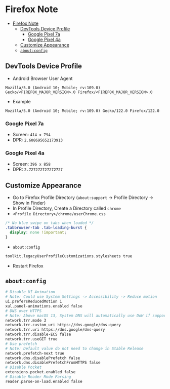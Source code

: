 # Firefox Note

- [Firefox Note](#firefox-note)
  - [DevTools Device Profile](#devtools-device-profile)
    - [Google Pixel 7a](#google-pixel-7a)
    - [Google Pixel 4a](#google-pixel-4a)
  - [Customize Appearance](#customize-appearance)
  - [`about:config`](#aboutconfig)

## DevTools Device Profile

- Android Browser User Agent

```text
Mozilla/5.0 (Android 10; Mobile; rv:109.0) Gecko/<FIREFOX_MAJOR_VERSION>.0 Firefox/<FIREFOX_MAJOR_VERSION>.0
```

- Example

```text
Mozilla/5.0 (Android 10; Mobile; rv:109.0) Gecko/122.0 Firefox/122.0
```

### Google Pixel 7a

- Screen: `414 x 794`
- DPR: `2.608695652173913`

### Google Pixel 4a

- Screen: `396 x 858`
- DPR: `2.727272727272727`

## Customize Appearance

- Go to Firefox Profile Directory (`about:support` -> Profile Directory -> Show in Finder)
- In Profile Directory, Create a Directory called `chrome`
- `<Profile Directory>/chrome/userChrome.css`

```css
/* No blue swipe on tabs when loaded */
.tabbrowser-tab .tab-loading-burst {
  display: none !important;
}
```

- `about:config`

```sh
toolkit.legacyUserProfileCustomizations.stylesheets true
```

- Restart Firefox

## `about:config`

```sh
# Disable UI Animation
# Note: Could use System Settings -> Accessibility -> Reduce motion
ui.prefersReducedMotion 1
xul.panel-animations.enabled false
# DNS over HTTPS
# Note: Above macOS 13, System DNS will automatically use DoH if supported, and the query follow IP Addrress Family. I recommend to use System DNS instead
network.trr.mode 3
network.trr.custom_uri https://dns.google/dns-query
network.trr.uri https://dns.google/dns-query
network.trr.disable-ECS false
network.trr.useGET true
# Use prefetch
# Note: Default value do not need to change in Stable Release
network.prefetch-next true
network.dns.disablePrefetch false
network.dns.disablePrefetchFromHTTPS false
# Disable Pocket
extensions.pocket.enabled false
# Disable Reader Mode Parsing
reader.parse-on-load.enabled false
```
